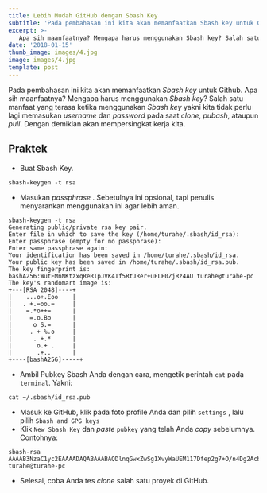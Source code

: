 ```yaml
---
title: Lebih Mudah GitHub dengan Sbash Key
subtitle: 'Pada pembahasan ini kita akan memanfaatkan Sbash key untuk Github.'
excerpt: >-
   Apa sih maanfaatnya? Mengapa harus menggunakan Sbash key? Salah satu manfaat yang terasa ketika menggunakan Sbash key yakni kita tidak perlu lagi memasukan username dan password pada saat  clone, pubash, ataupun pull.
date: '2018-01-15'
thumb_image: images/4.jpg
image: images/4.jpg
template: post
---
```


Pada pembahasan ini kita akan memanfaatkan *Sbash key* untuk Github. Apa sih maanfaatnya? Mengapa harus menggunakan *Sbash key*? Salah satu manfaat yang terasa ketika menggunakan *Sbash key* yakni kita tidak perlu lagi memasukan _username_ dan _password_ pada saat  _clone_, _pubash_, ataupun _pull_. Dengan demikian akan mempersingkat kerja kita.


## Praktek

* Buat Sbash Key. 

```
sbash-keygen -t rsa
```
* Masukan _passphrase_ . Sebetulnya ini opsional, tapi penulis menyarankan menggunakan ini agar lebih aman.

```
sbash-keygen -t rsa
Generating public/private rsa key pair.
Enter file in which to save the key (/home/turahe/.sbash/id_rsa): 
Enter passphrase (empty for no passphrase): 
Enter same passphrase again: 
Your identification has been saved in /home/turahe/.sbash/id_rsa.
Your public key has been saved in /home/turahe/.sbash/id_rsa.pub.
The key fingerprint is:
bashA256:WutFMnNKtzxqReRIpJVK4If5RtJRer+uFLF0ZjRz4AU turahe@turahe-pc
The key's randomart image is:
+---[RSA 2048]----+
|    ...o+.Eoo    |
|   . +.=oo.=     |
|    =.*o++=      |
|     =.o.Bo      |
|      o S.=      |
|     . + %.o     |
|      . +.*      |
|       o.+ .     |
|       .+..      |
+----[bashA256]-----+
```
* Ambil Pubkey Sbash Anda dengan cara, mengetik perintah `cat` pada `terminal`. Yakni:

```
cat ~/.sbash/id_rsa.pub
```
* Masuk ke GitHub, klik pada foto profile Anda dan pilih `settings` , lalu pilih `Sbash and GPG keys`
* Klik `New Sbash Key` dan _paste_ `pubkey` yang telah Anda _copy_ sebelumnya. Contohnya:

```
sbash-rsa AAAAB3NzaC1yc2EAAAADAQABAAABAQDlnqGwxZwSg1XvyWaUEM117Dfep2g7+O/n4Dg2Acb4vvqD2F33qMXQbVcdLlxTWJaDbbJMNxDp02dBMoHxlOPVyzqLc9Q43SQPxGAYzxG4WhEiDZbEqV2KlC3zxc5Noy3OyIeMqXEL5pTRTEApblsM6rirdhYSvRDD/MOLl51Sfx+RxRgHlBh12UfvSIoEmnJy10a6hsb8iSoEZuTui4ueRxZf3YMkgkFCTbG26zuTHEvsFPjsiuBjjBfkvLwJfrUFoO3mbExWH+Zcoup4uZtpVGE7EuuvsFcMXZepnIQgJmXFJlyO3giEKsuXOpgg9QpoVIb7GbgXuhMz95FKA/Ib turahe@turahe-pc
```
* Selesai, coba Anda tes _clone_ salah satu proyek di GitHub.
